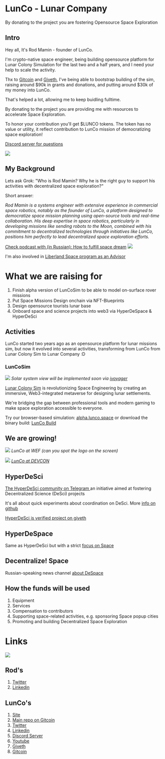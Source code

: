 
# LunCo - Lunar Company

By donating to the project you are fostering Opensource Space Exploration

## Intro

Hey all, 
It's Rod Mamin - founder of LunCo.

I'm crypto-native space engineer, being building opensource platform for Lunar Colony Simulation for the last two and a half years, and I need your help to scale the activity.

Thx  to [Gitcoin](https://explorer.gitcoin.co/#/projects/0x9a9cda60bcd1b566669a6e03d79dcea4be966ebdef25dc9754cbd4170e99c61f) and [Giveth](https://giveth.io/project/lunco-everyone-can-do-space), I've being able to bootstrap building of the sim, raising around $90k in grants and donations, and putting around $30k of my money into LunCo. 

That's helped a lot, allowing me to keep buidling fulltime.

By donating to the project you are providing me with resources to accelerate Space Exploration.

To honor your contribution you'll get $LUNCO tokens. The token has no value or utility, it reflect contribution to LunCo mission of democratizing space exploration!

[Discord server for questions](https://discord.gg/A6U3GdvQum)

![](https://gateway.lighthouse.storage/ipfs/bafybeidjpafb6zg5lalug7z5sfzvszh2erskbbdqcloejr2asex2lfg4ky)

## My Background

Lets ask Grok: "Who is Rod Mamin? Why he is the right guy to support his activities with decentralized space exploration?"

Short answer:

*Rod Mamin is a systems engineer with extensive experience in commercial space robotics, notably as the founder of LunCo, a platform designed to democratize space mission planning using open-source tools and real-time collaboration. 
His deep expertise in space robotics, particularly in developing missions like sending robots to the Moon, combined with his commitment to decentralized technologies through initiatives like LunCo, positions him perfectly to lead decentralized space exploration efforts.*

[Check podcast with (in Russian): How to fulfill space dream](https://t.me/hyperdesci/163)
![](https://gateway.lighthouse.storage/ipfs/bafkreie5tg4d2h3vn6fupiogbevesh4mvdfvyphg74e3zfdbk6egc5eunu)

I'm also involved in [Liberland Space program as an Advisor](https://www.binance.com/en/square/post/16201208273473)

# What we are raising for

1. Finish alpha version of LunCoSim to be able to model on-surface rover missions
2. Put Space Missions Design onchain via NFT-Blueprints
3. Design opensource tourists lunar base
4. Onboard space and science projects into web3 via HyperDeSpace & HyperDeSci
## Activities

LunCo started two years ago as an opensource platform for lunar missions sim, but now it evolved into several activities, transforming from LunCo from Lunar Colony Sim to Lunar Company :D

### LunCoSim

![](https://gateway.lighthouse.storage/ipfs/bafybeibtwxdybz5onr5zwqotia64lbsgju6r55nwp23bosd4mxwy25siqa)
				*Solar system view will be implemented soon via [ivoyager](https://www.ivoyager.dev/app/planetarium.html)* 
				
[Lunar Colony Sim](https://github.com/LunCoSim/lunco-sim/) is revolutionizing Space Engineering by creating an immersive, Web3-integrated metaverse for designing lunar settlements.

We're bridging the gap between professional tools and modern gaming to make space exploration accessible to everyone.

Try our browser-based simulation: [alpha.lunco.space](https://alpha.lunco.space) or download the binary build: [LunCo Build](https://github.com/LunCoSim/lunco-sim/releases/tag/v0.4.0-dev1)   
## We are growing!
![](https://gateway.lighthouse.storage/ipfs/bafybeif2ccihyuckmy73cjcnekad6bk7ac7hvgsjtntgj5ehoe6rwy4ena)
			 *LunCo at WEF (can you spot the logo on the screen)*
 
![](https://gateway.lighthouse.storage/ipfs/bafkreifocopy6ir7xn3vw4k2cmbfrcz7lhg4dyxx45lpaiopslfff5somq)
							 *[LunCo at DEVCON](https://x.com/LunCoSim/status/1857877543136931920)*

## HyperDeSci

[The HyperDeSci community on Telegram ](https://t.me/hyperdesci) an initiative aimed at fostering Decentralized Science (DeSci) projects

It's all about quick experiments about coordination on DeSci. More [info on github](https://github.com/LunCoSim/hyperdesci)

[HyperDeSci is verified project on giveth](https://giveth.io/project/hyperdesci)

## HyperDeSpace

Same as HyperDeSci but with a strict [focus on Space](https://t.me/hyperdespace)

## Decentralize! Space

Russian-speaking news channel [about DeSpace](@despaceru)

## How the funds will be used

1. Equipment
2. Services
3. Compensation to contributors
4. Supporting space-related activities, e.g. sponsoring Space popup cities
5. Promoting and building Decentralized Space Exploration

# Links
![](https://gateway.lighthouse.storage/ipfs/bafkreidkb6bfjnjgoetexsot4l67glpz2n2z7vhpueela6gmxbvg3avo3a)
## Rod's

1. [Twitter](https://twitter.com/_Difint_)
2. [Linkedin](https://www.linkedin.com/in/rod-mamin-2a48a12b/)
## LunCo's

1. [Site](https://lunco.space)
2. [Main repo on Gitcoin](https://github.com/LunCoSim/lunco-sim) 
3. [Twitter](https://twitter.com/LunCoSim) 
4. [Linkedin](https://www.linkedin.com/company/luncosim/) 
5. [Discord Server](https://discord.gg/A6U3GdvQum) 
7. [Youtube](https://www.youtube.com/@LunCoSim) 
8. [Giveth](https://giveth.io/project/lunco-everyone-can-do-space)
9. [Gitcoin](https://explorer.gitcoin.co/#/projects/0x9a9cda60bcd1b566669a6e03d79dcea4be966ebdef25dc9754cbd4170e99c61f)

